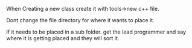 When Creating a new class create it with tools->new c++ file. 

Dont change the file directory for where it wants to place it.

If it needs to be placed in a sub folder. get the lead programmer and say where it is getting placed and they will sort it.